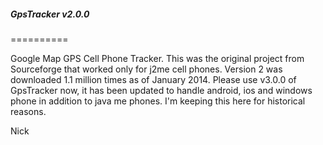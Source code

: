 ##### GpsTracker v2.0.0
==========

Google Map GPS Cell Phone Tracker. This was the original project from Sourceforge that worked only for j2me cell phones. Version 2 was downloaded 1.1 million times as of January 2014. Please use v3.0.0 of GpsTracker now, it has been updated to handle android, ios and windows phone in addition to java me phones. I'm keeping this here for historical reasons.

Nick
